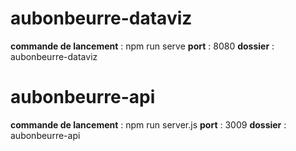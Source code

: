 # aubonbeurre-dataviz

**commande de lancement** : npm run serve
**port** : 8080
**dossier** : aubonbeurre-dataviz

# aubonbeurre-api

**commande de lancement** : npm run server.js
**port** : 3009
**dossier** : aubonbeurre-api